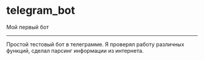 # telegram_bot
Мой первый бот

---

Простой тестовый бот в телеграмме. Я проверял работу различных функций, сделал парсинг информации из интернета.
